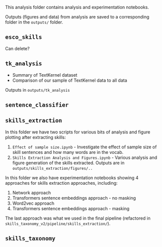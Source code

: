 This analysis folder contains analysis and experimentation notebooks.

Outputs (figures and data) from analysis are saved to a corresponding folder in the `outputs/` folder.


## `esco_skills`

Can delete?

## `tk_analysis`

- Summary of TextKernel dataset
- Comparison of our sample of TextKernel data to all data

Outputs in `outputs/tk_analysis`

## `sentence_classifier`

## `skills_extraction`

In this folder we have two scripts for various bits of analysis and figure plotting after extracting skills:
1. `Effect of sample size.ipynb` - Investigate the effect of sample size of skill sentences and how many words are in the vocab.
2. `Skills Extraction Analysis and Figures.ipynb` - Various analysis and figure generation of the skills extracted. Outputs are in `outputs/skills_extraction/figures/..`

In this folder we also have experimentation notebooks showing 4 approaches for skills extraction approaches, including:
1. Network approach
2. Transformers sentence embeddings approach - no masking
3. Word2vec approach
4. Transformers sentence embeddings approach - masking

The last approach was what we used in the final pipeline (refactored in `skills_taxonomy_v2/pipeline/skills_extraction/`).

## `skills_taxonomy`